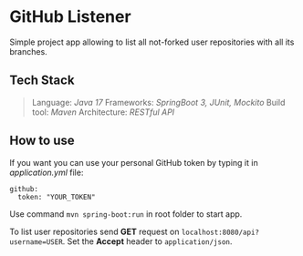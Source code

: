 # GitHub Listener
Simple project app allowing to list all not-forked user repositories with all its branches.
## Tech Stack
> Language: *Java 17*
> Frameworks: *SpringBoot 3, JUnit, Mockito*
> Build tool: *Maven*
> Architecture: *RESTful API*
## How to use
If you want you can use your personal GitHub token by typing it in *application.yml* file:

    github:
      token: "YOUR_TOKEN"
Use command `mvn spring-boot:run` in root folder to start app.

To list user repositories send **GET** request on `localhost:8080/api?username=USER`. Set the **Accept** header to `application/json`.